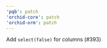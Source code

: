 ```yaml
---
'pqb': patch
'orchid-core': patch
'orchid-orm': patch
---
```


Add `select(false)` for columns (#393)
